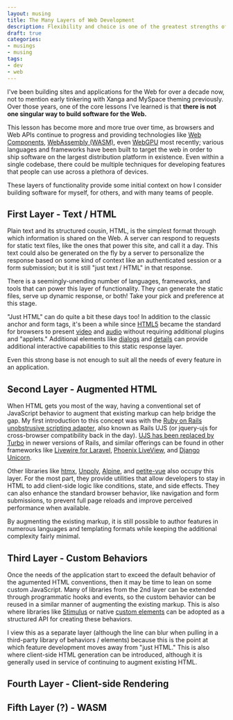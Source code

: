 ```yaml
---
layout: musing
title: The Many Layers of Web Development
description: Flexibility and choice is one of the greatest strengths of web development, as well as the core points of division across communities that build for browsers.
draft: true
categories:
- musings
- musing
tags:
- dev
- web
---
```


I've been building sites and applications for the Web for over a decade now, not to mention early tinkering with Xanga and MySpace theming previously. Over those years, one of the core lessons I've learned is that **there is not one singular way to build software for the Web.**

This lesson has become more and more true over time, as browsers and Web APIs continue to progress and providing technologies like [Web Components](https://developer.mozilla.org/en-US/docs/Web/API/Web_components), [WebAssembly (WASM)](https://developer.mozilla.org/en-US/docs/WebAssembly), even [WebGPU](https://developer.mozilla.org/en-US/docs/Web/API/WebGPU_API) most recently; various languages and frameworks have been built to target the web in order to ship software on the largest distribution platform in existence. Even within a single codebase, there could be multiple techniques for developing features that people can use across a plethora of devices.

These layers of functionality provide some initial context on how I consider building software for myself, for others, and with many teams of people.

## First Layer - Text / HTML

Plain text and its structured cousin, HTML, is the simplest format through which information is shared on the Web. A server can respond to requests for static text files, like the ones that power this site, and call it a day. This text could also be generated on the fly by a server to personalize the response based on some kind of context like an authenticated session or a form submission; but it is still "just text / HTML" in that response.

There is a seemingly-unending number of languages, frameworks, and tools that can power this layer of functionality. They can generate the static files, serve up dynamic response, or both! Take your pick and preference at this stage.

"Just HTML" can do quite a bit these days too! In addition to the classic anchor and form tags, it's been a while since [HTML5](https://developer.mozilla.org/en-US/docs/Glossary/HTML5) became the standard for browsers to present [video](https://developer.mozilla.org/en-US/docs/Web/HTML/Element/video) and [audio](https://developer.mozilla.org/en-US/docs/Web/HTML/Element/audio) without requiring additional plugins and "applets." Additional elements like [dialogs](https://developer.mozilla.org/en-US/docs/Web/HTML/Element/dialog) and [details](https://developer.mozilla.org/en-US/docs/Web/HTML/Element/details) can provide additional interactive capabilities to this static response layer.

Even this strong base is not enough to suit all the needs of every feature in an application.

## Second Layer - Augmented HTML

When HTML gets you most of the way, having a conventional set of JavaScript behavior to augment that existing markup can help bridge the gap. My first introduction to this concept was with the [Ruby on Rails unobstrusive scripting adapter](https://github.com/rails/rails/tree/main/actionview/app/javascript#ruby-on-rails-unobtrusive-scripting-adapter), also known as Rails UJS (or jquery-ujs for cross-browser compatibility back in the day). [UJS has been replaced by Turbo](https://guides.rubyonrails.org/working_with_javascript_in_rails.html#replacements-for-rails-ujs-functionality) in newer versions of Rails, and similar offerings can be found in other frameworks like [Livewire for Laravel](https://laravel-livewire.com/), [Phoenix LiveView](https://github.com/phoenixframework/phoenix_live_view), and [Django Unicorn](https://www.django-unicorn.com/docs/).

Other libraries like [htmx](https://htmx.org/), [Unpoly](https://unpoly.com/), [Alpine](https://alpinejs.dev/), and [petite-vue](https://github.com/vuejs/petite-vue) also occupy this layer. For the most part, they provide utilities that allow developers to stay in HTML to add client-side logic like conditions, state, and side effects. They can also enhance the standard browser behavior, like navigation and form submissions, to prevent full page reloads and improve perceived performance when available.

By augmenting the existing markup, it is still possible to author features in numerous languages and templating formats while keeping the additional complexity fairly minimal.

## Third Layer - Custom Behaviors

Once the needs of the application start to exceed the default behavior of the agumented HTML conventions, then it may be time to lean on some custom JavaScript. Many of libraries from the 2nd layer can be extended through programmatic hooks and events, so the custom behavior can be reused in a similar manner of augmenting the existing markup. This is also where libraries like [Stimulus](https://stimulus.hotwired.dev/) or native [custom elements](https://developer.mozilla.org/en-US/docs/Web/API/Web_Components/Using_custom_elements) can be adopted as a structured API for creating these behaviors.

I view this as a separate layer (although the line can blur when pulling in a third-party library of behaviors / elements) because this is the point at which feature development moves away from "just HTML." This is also where client-side HTML generation can be introduced, although it is generally used in service of continuing to augment existing HTML.


## Fourth Layer - Client-side Rendering


## Fifth Layer (?) - WASM
